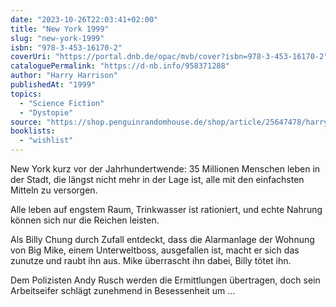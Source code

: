 ```yaml
---
date: "2023-10-26T22:03:41+02:00"
title: "New York 1999"
slug: "new-york-1999"
isbn: "978-3-453-16170-2"
coverUri: "https://portal.dnb.de/opac/mvb/cover?isbn=978-3-453-16170-2"
cataloguePermalink: "https://d-nb.info/958371288"
author: "Harry Harrison"
publishedAt: "1999"
topics:
  - "Science Fiction"
  - "Dystopie"
source: "https://shop.penguinrandomhouse.de/shop/article/25647478/harry_harrison_new_york_1999.html"
booklists:
  - "wishlist"
---
```

New York kurz vor der Jahrhundertwende: 35 Millionen Menschen leben in der
Stadt, die längst nicht mehr in der Lage ist, alle mit den einfachsten Mitteln
zu versorgen.

Alle leben auf engstem Raum, Trinkwasser ist rationiert, und echte Nahrung
können sich nur die Reichen leisten.

Als Billy Chung durch Zufall entdeckt, dass die Alarmanlage der Wohnung von Big
Mike, einem Unterweltboss, ausgefallen ist, macht er sich das zunutze und raubt
ihn aus. Mike überrascht ihn dabei, Billy tötet ihn.

Dem Polizisten Andy Rusch werden die Ermittlungen übertragen, doch sein
Arbeitseifer schlägt zunehmend in Besessenheit um ...